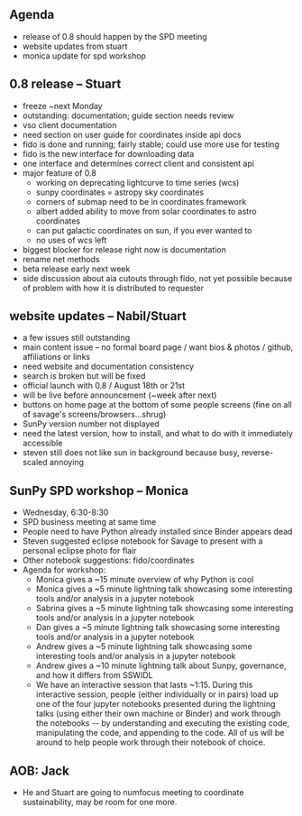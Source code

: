 Agenda
------

- release of 0.8 should happen by the SPD meeting
- website updates from stuart
- monica update for spd workshop

0.8 release – Stuart
--------------------

- freeze ~next Monday
- outstanding: documentation; guide section needs review
- vso client documentation
- need section on user guide for coordinates inside api docs
- fido is done and running; fairly stable; could use more use for testing
- fido is the new interface for downloading data
- one interface and determines correct client and consistent api
- major feature of 0.8
  - working on deprecating lightcurve to time series (wcs)
  - sunpy coordinates = astropy sky coordinates
  - corners of submap need to be in coordinates framework
  - albert added ability to move from solar coordinates to astro coordinates
  - can put galactic coordinates on sun, if you ever wanted to
  - no uses of wcs left
- biggest blocker for release right now is documentation
- rename net methods
- beta release early next week
- side discussion about aia cutouts through fido, not yet possible because of problem with how it is distributed to requester

website updates – Nabil/Stuart
------------------------------

- a few issues still outstanding
- main content issue – no formal board page / want bios & photos / github, affiliations or links
- need website and documentation consistency
- search is broken but will be fixed
- official launch with 0.8 / August 18th or 21st
- will be live before announcement (~week after next)
- buttons on home page at the bottom of some people screens (fine on all of savage's screens/browsers...shrug)
- SunPy version number not displayed
- need the latest version, how to install, and what to do with it immediately accessible
- steven still does not like sun in background because busy, reverse-scaled annoying

SunPy SPD workshop – Monica
---------------------------

- Wednesday, 6:30-8:30
- SPD business meeting at same time
- People need to have Python already installed since Binder appears dead
- Steven suggested eclipse notebook for Savage to present with a personal
eclipse photo for flair
- Other notebook suggestions: fido/coordinates
- Agenda for workshop:
  - Monica gives a ~15 minute overview of why Python is cool
  - Monica gives a ~5 minute lightning talk showcasing some interesting tools and/or analysis
in a jupyter notebook
  - Sabrina gives a ~5 minute lightning talk showcasing some interesting tools and/or analysis
in a jupyter notebook
  - Dan gives a ~5 minute lightning talk showcasing some interesting tools and/or analysis in a
jupyter notebook
  - Andrew gives a ~5 minute lightning talk showcasing some interesting tools and/or analysis
in a jupyter notebook
  - Andrew gives a ~10 minute lightning talk about Sunpy, governance, and how it differs from
SSWIDL
  - We have an interactive session that lasts ~1:15. During this interactive session, people
(either individually or in pairs) load up one of the four jupyter notebooks presented during the
lightning talks (using either their own machine or Binder) and work through the notebooks --
by understanding and executing the existing code, manipulating the code, and appending to
the code. All of us will be around to help people work through their notebook of choice.

AOB: Jack
---------

- He and Stuart are going to numfocus meeting to coordinate sustainability, may be room for one more.
